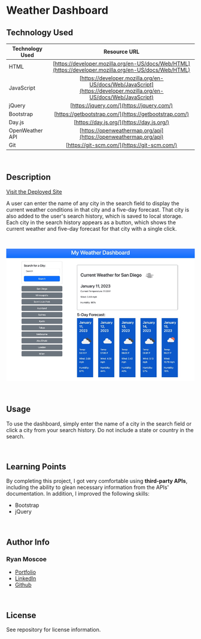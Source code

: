 # Weather Dashboard

## Technology Used 

| Technology Used         | Resource URL           | 
| ------------- |:-------------:| 
| HTML    | [https://developer.mozilla.org/en-US/docs/Web/HTML](https://developer.mozilla.org/en-US/docs/Web/HTML) | 
| JavaScript | [https://developer.mozilla.org/en-US/docs/Web/JavaScript](https://developer.mozilla.org/en-US/docs/Web/JavaScript) |
| jQuery | [https://jquery.com/](https://jquery.com/) |
| Bootstrap | [https://getbootstrap.com/](https://getbootstrap.com/) |
| Day.js | [https://day.js.org/](https://day.js.org/) |
| OpenWeather API | [https://openweathermap.org/api](https://openweathermap.org/api) |
| Git | [https://git-scm.com/](https://git-scm.com/)     |    

<br />

## Description 

[Visit the Deployed Site](https://rmoscoe.github.io/weather-dashboard/)

A user can enter the name of any city in the search field to display the current weather conditions in that city and a five-day forecast. That city is also added to the user's search history, which is saved to local storage. Each city in the search history appears as a button, which shows the current weather and five-day forecast for that city with a single click.

<br />

![Weather Dashboard](./assets/images/Dashboard.jpg)

<br />

## Usage 

To use the dashboard, simply enter the name of a city in the search field or click a city from your search history. Do not include a state or country in the search.

<br />

## Learning Points 

By completing this project, I got very comfortable using **third-party APIs**, including the ability to glean necessary information from the APIs' documentation. In addition, I improved the following skills:
* Bootstrap
* jQuery

<br />

## Author Info

### Ryan Moscoe 


* [Portfolio](https://rmoscoe.github.io/my-portfolio/)
* [LinkedIn](https://www.linkedin.com/in/ryan-moscoe-8652973/)
* [Github](https://github.com/rmoscoe)

<br/>

## License

See repository for license information.